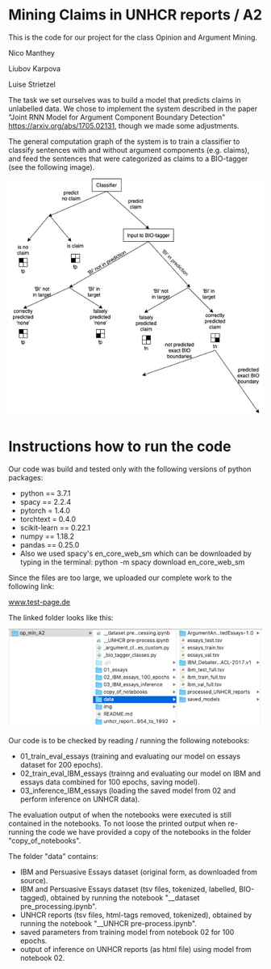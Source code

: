 # Mining Claims in UNHCR reports / A2

This is the code for our project for the class Opinion and Argument Mining.

Nico Manthey <br>

Liubov Karpova <br>

Luise Strietzel <br>

The task we set ourselves was to build a model that predicts claims in unlabelled data. We chose to implement the system described in the paper "Joint RNN Model for Argument Component Boundary Detection" https://arxiv.org/abs/1705.02131, though we made some adjustments.

The general computation graph of the system is to train a classifier to classify sentences with and without argument components (e.g. claims), and feed the sentences that were categorized as claims to a BIO-tagger (see the following image). 

![](img/computation_diagram.png)

# Instructions how to run the code

Our code was build and tested only with the following versions of python packages:
- python == 3.7.1
- spacy == 2.2.4
- pytorch = 1.4.0
- torchtext = 0.4.0
- scikit-learn == 0.22.1
- numpy == 1.18.2
- pandas == 0.25.0
- Also we used spacy's en_core_web_sm which can be downloaded by typing in the terminal: python -m spacy download en_core_web_sm


Since the files are too large, we uploaded our complete work to the following link:

www.test-page.de

The linked folder looks like this:

![](img/img_of_folder_structure.png)

Our code is to be checked by reading / running the following notebooks:
- 01_train_eval_essays  (training and evaluating our model on essays dataset for 200 epochs).
- 02_train_eval_IBM_essays (trainng and evaluating our model on IBM and essays data combined for 100 epochs, saving model).
- 03_inference_IBM_essays (loading the saved model from 02 and perform inference on UNHCR data).

The evaluation output of when the notebooks were executed is still contained in the notebooks. To not loose the printed output when re-running the code we have provided a copy of the notebooks in the folder "copy_of_notebooks".

The folder "data" contains:
- IBM and Persuasive Essays dataset (original form, as downloaded from source).
- IBM and Persuasive Essays dataset (tsv files, tokenized, labelled, BIO-tagged), obtained by running the notebook "__dataset pre_processing.ipynb".
- UNHCR reports (tsv files, html-tags removed, tokenized), obtained by running the notebook "__UNHCR pre-process.ipynb".
- saved parameters from training model from notebook 02 for 100 epochs.
- output of inference on UNHCR reports (as html file) using model from notebook 02.










